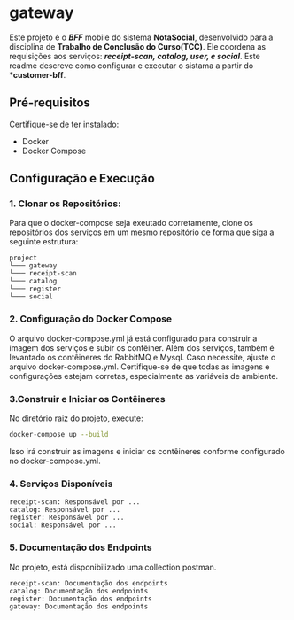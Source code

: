 ﻿# gateway

Este projeto é o ***BFF*** mobile do sistema **NotaSocial**, desenvolvido para a disciplina de **Trabalho de Conclusão do Curso(TCC)**. Ele coordena as requisições aos serviços: ***receipt-scan, catalog, user, e social***.
Este readme descreve como configurar e executar o sistama a partir do ***customer-bff**.

## Pré-requisitos

Certifique-se de ter instalado:

- Docker
- Docker Compose

## Configuração e Execução

### 1. Clonar os Repositórios:
Para que o docker-compose seja exeutado corretamente, clone os repositórios dos serviços em um mesmo repositório de forma que siga a seguinte estrutura:

```
project
└─── gateway
└─── receipt-scan
└─── catalog
└─── register
└─── social
```

### 2. Configuração do Docker Compose

O arquivo docker-compose.yml já está configurado para construir a imagem dos serviços e subir os contêiner. Além dos serviços, também é levantado os contêineres do RabbitMQ e Mysql.
Caso necessite, ajuste o arquivo docker-compose.yml. Certifique-se de que todas as imagens e configurações estejam corretas, especialmente as variáveis de ambiente.

### 3.Construir e Iniciar os Contêineres

No diretório raiz do projeto, execute:

```bash
docker-compose up --build
```

Isso irá construir as imagens e iniciar os contêineres conforme configurado no docker-compose.yml.


### 4. Serviços Disponíveis

    receipt-scan: Responsável por ...
    catalog: Responsável por ...
    register: Responsável por ...
    social: Responsável por ...

### 5. Documentação dos Endpoints

No projeto, está disponibilizado uma collection postman.


    receipt-scan: Documentação dos endpoints
    catalog: Documentação dos endpoints
    register: Documentação dos endpoints
    gateway: Documentação dos endpoints

    
